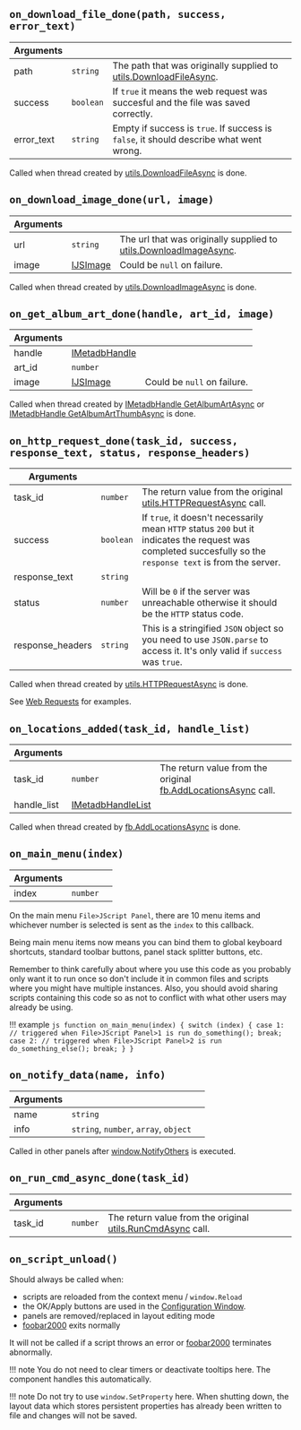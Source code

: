 ## `on_download_file_done(path, success, error_text)`
|Arguments|||
|---|---|---|
|path|`string`|The path that was originally supplied to [utils.DownloadFileAsync](../namespaces/utils.md#utilsdownloadfileasyncwindow_id-url-path-verify_image).|
|success|`boolean`|If `true` it means the web request was succesful and the file was saved correctly.|
|error_text|`string`|Empty if success is `true`. If success is `false`, it should describe what went wrong.|

Called when thread created by [utils.DownloadFileAsync](../namespaces/utils.md#utilsdownloadfileasyncwindow_id-url-path-verify_image) is done.

## `on_download_image_done(url, image)`
|Arguments|||
|---|---|---|
|url|`string`|The url that was originally supplied to [utils.DownloadImageAsync](../namespaces/utils.md#utilsdownloadimageasyncwindow_id-url).|
|image|[IJSImage](../interfaces/IJSImage.md)|Could be `null` on failure.|

Called when thread created by [utils.DownloadImageAsync](../namespaces/utils.md#utilsdownloadimageasyncwindow_id-url) is done.

## `on_get_album_art_done(handle, art_id, image)`
|Arguments|||
|---|---|---|
|handle|[IMetadbHandle](../interfaces/IMetadbHandle.md)|
|art_id|`number`|
|image|[IJSImage](../interfaces/IJSImage.md)|Could be `null` on failure.|

Called when thread created by [IMetadbHandle GetAlbumArtAsync](../interfaces/IMetadbHandle.md#getalbumartasyncwindow_id-art_id) or [IMetadbHandle GetAlbumArtThumbAsync](../interfaces/IMetadbHandle.md#getalbumartthumbasyncwindow_id-art_id-max_size) is done.

## `on_http_request_done(task_id, success, response_text, status, response_headers)`
|Arguments|||
|---|---|---|
|task_id|`number`|The return value from the original [utils.HTTPRequestAsync](../namespaces/utils.md#utilshttprequestasyncwindow_id-type-url-user_agent_or_headers-body) call.|
|success|`boolean`|If `true`, it doesn't necessarily mean `HTTP` status `200` but it indicates the request was completed succesfully so the `response text` is from the server.|
|response_text|`string`|
|status|`number`|Will be `0` if the server was unreachable otherwise it should be the `HTTP` status code.|
|response_headers|`string`|This is a stringified `JSON` object so you need to use `JSON.parse` to access it. It's only valid if `success` was `true`.|

Called when thread created by [utils.HTTPRequestAsync](../namespaces/utils.md#utilshttprequestasyncwindow_id-type-url-user_agent_or_headers-body) is done.

See [Web Requests](../../guides/web-requests.md) for examples.

## `on_locations_added(task_id, handle_list)`
|Arguments|||
|---|---|---|
|task_id|`number`|The return value from the original [fb.AddLocationsAsync](../namespaces/fb.md#fbaddlocationsasyncwindow_id-paths) call.|
|handle_list|[IMetadbHandleList](../interfaces/IMetadbHandleList.md)|

Called when thread created by [fb.AddLocationsAsync](../namespaces/fb.md#fbaddlocationsasyncwindow_id-paths) is done.

## `on_main_menu(index)`
|Arguments|||
|---|---|---|
|index|`number`|

On the main menu `File>JScript Panel`, there are 10 menu items and
whichever number is selected is sent as the `index` to this callback.

Being main menu items now means you can bind them to global keyboard
shortcuts, standard toolbar buttons, panel stack splitter buttons,
etc.

Remember to think carefully about where you use this code as you
probably only want it to run once so don't include it in common files
and scripts where you might have multiple instances. Also, you should
avoid sharing scripts containing this code so as not to conflict with
what other users may already be using.

!!! example
	```js
	function on_main_menu(index) {
		switch (index) {
		case 1: // triggered when File>JScript Panel>1 is run
			do_something();
			break;
		case 2: // triggered when File>JScript Panel>2 is run
			do_something_else();
			break;
		}
	}
	```

## `on_notify_data(name, info)`
|Arguments|||
|---|---|---|
|name|`string`|
|info|`string`, `number`, `array`, `object`|

Called in other panels after [window.NotifyOthers](../namespaces/window.md#windownotifyothersname-info) is executed.

## `on_run_cmd_async_done(task_id)`
|Arguments|||
|---|---|---|
|task_id|`number`|The return value from the original [utils.RunCmdAsync](../namespaces/utils.md#utilsruncmdasyncwindow_id-app-params) call.|

## `on_script_unload()`
Should always be called when:

 * scripts are reloaded from the context menu / `window.Reload`
 * the OK/Apply buttons are used in the [Configuration Window](../../configuration-window.md).
 * panels are removed/replaced in layout editing mode
 * [foobar2000](https://www.foobar2000.org) exits normally

It will not be called if a script throws an error or [foobar2000](https://www.foobar2000.org) terminates abnormally.

!!! note
	You do not need to clear timers or deactivate tooltips here. The component handles this automatically.

!!! note
	Do not try to use `window.SetProperty` here. When shutting down, the layout data which stores persistent
	properties has already been written to file and changes will not be saved.
